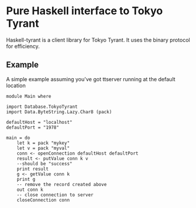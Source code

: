 Pure Haskell interface to Tokyo Tyrant
======================================

Haskell-tyrant is a client library for Tokyo Tyrant. It uses the
binary protocol for efficiency.

Example
-------

A simple example assuming you've got ttserver running at the default location
    
    module Main where

    import Database.TokyoTyrant
    import Data.ByteString.Lazy.Char8 (pack)

    defaultHost = "localhost"
    defaultPort = "1978"

    main = do
        let k = pack "mykey"
        let v = pack "myval"
        conn <- openConnection defaultHost defaultPort
        result <- putValue conn k v
        --should be "success"
        print result
        g <- getValue conn k
        print g
        -- remove the record created above
        out conn k
        -- close connection to server
        closeConnection conn
